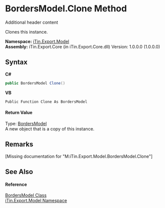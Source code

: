 # BordersModel.Clone Method 
Additional header content 

Clones this instance.

**Namespace:**&nbsp;<a href="N_iTin_Export_Model">iTin.Export.Model</a><br />**Assembly:**&nbsp;iTin.Export.Core (in iTin.Export.Core.dll) Version: 1.0.0.0 (1.0.0.0)

## Syntax

**C#**<br />
``` C#
public BordersModel Clone()
```

**VB**<br />
``` VB
Public Function Clone As BordersModel
```


#### Return Value
Type: <a href="T_iTin_Export_Model_BordersModel">BordersModel</a><br />A new object that is a copy of this instance.

## Remarks
\[Missing <remarks> documentation for "M:iTin.Export.Model.BordersModel.Clone"\]

## See Also


#### Reference
<a href="T_iTin_Export_Model_BordersModel">BordersModel Class</a><br /><a href="N_iTin_Export_Model">iTin.Export.Model Namespace</a><br />